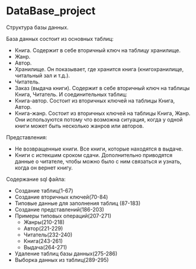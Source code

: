 # DataBase_project
 
Структура базы данных.

База данных состоит из основных таблиц:
* Книга. Содержит в себе вторичный ключ на таблицу хранилище.
* Жанр.
* Автор.
* Хранилище. Он показывает, где хранится книга (книгохранилище, читальный зал и т.д.). 
* Читатель. 
* Заказ (выдача книги). Содержит в себе вторичный ключ на таблицы Книга, Читатель.
И соединительных таблиц:
* Книга-автор. Состоит из вторичных ключей на таблицы Книга, Автор.
* Книга-жанр. Состоит из вторичных ключей на таблицы Книга, Жанр.
Они используются потому что возможна ситуация, когда у одной книги может быть несколько жанров или авторов.

Представления:
* Не возвращенные книги. Все книги, которые находятся в выдаче.
* Книги с истекшим сроком сдачи. Дополнительно приводятся данные о читателе, чтобы можно было с ним связаться и узнать, когда он вернет книгу.

Содержание sql файла:
* Создание таблиц(1-67)
* Создание вторичных ключей(70-84)
* Типовые данные для заполнения таблиц (87-183)
* Создание представлений(186-203)
* Примеры типовых операций(207-271)
    * Жанры(210-218)
    * Автор(221-229)
    * Читатель(232-240)
    * Книга(243-261)
    * Выдача(264-271)
* Удаление таблиц базы данных(275-286)
* Выборка данных из таблиц(289-295)
